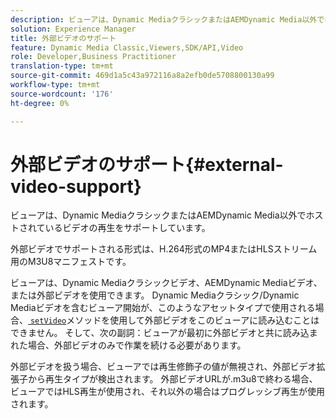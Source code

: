 ```yaml
---
description: ビューアは、Dynamic MediaクラシックまたはAEMDynamic Media以外でホストされているビデオの再生をサポートしています。
solution: Experience Manager
title: 外部ビデオのサポート
feature: Dynamic Media Classic,Viewers,SDK/API,Video
role: Developer,Business Practitioner
translation-type: tm+mt
source-git-commit: 469d1a5c43a972116a8a2efb0de5708800130a99
workflow-type: tm+mt
source-wordcount: '176'
ht-degree: 0%

---
```



# 外部ビデオのサポート{#external-video-support}

ビューアは、Dynamic MediaクラシックまたはAEMDynamic Media以外でホストされているビデオの再生をサポートしています。

外部ビデオでサポートされる形式は、H.264形式のMP4またはHLSストリーム用のM3U8マニフェストです。

ビューアは、Dynamic Mediaクラシックビデオ、AEMDynamic Mediaビデオ、または外部ビデオを使用できます。 Dynamic Mediaクラシック/Dynamic Mediaビデオを含むビューア開始が、このようなアセットタイプで使用される場合、[ `setVideo`](../../c-html5-s7-aem-asset-viewers/c-html5-video-reference/c-html5-video-viewer-20-javascriptapiref/r-html5-video-viewer-20-javascriptapiref-setvideo.md#reference-85d3422d6ce64a36ac74827120b5a17c)メソッドを使用して外部ビデオをこのビューアに読み込むことはできません。 そして、次の副詞：ビューアが最初に外部ビデオと共に読み込まれた場合、外部ビデオのみで作業を続ける必要があります。

外部ビデオを扱う場合、ビューアでは再生修飾子の値が無視され、外部ビデオ拡張子から再生タイプが検出されます。 外部ビデオURLが.m3u8で終わる場合、ビューアではHLS再生が使用され、それ以外の場合はプログレッシブ再生が使用されます。
